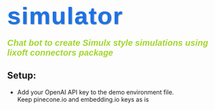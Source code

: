 
<!-- README.md is generated from README.Rmd. Please edit that file -->

# <span class="cool-font">simulator</span>

<link href="https://fonts.googleapis.com/css2?family=Orbitron:wght@700&display=swap" rel="stylesheet">

<style>
.cool-font {
  font-family: 'Orbitron', sans-serif;
  font-size: 2em;
  color: #1a73e8;
  letter-spacing: 2px;
  text-shadow: 1px 1px 2px #888;
}
</style>
<style>
.cool-font2 {
  font-family: 'Orbitron', sans-serif;
  font-size: 20;
  color: #a2d52c;
}
</style>

##### <span class="cool-font2">Chat bot to create Simulx style simulations using lixoft connectors package</span>

## Setup:

- Add your OpenAI API key to the demo environment file.  
  Keep pinecone.io and embedding.io keys as is
